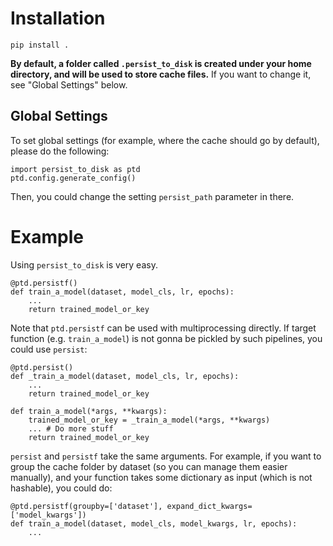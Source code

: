 
# Installation

`pip install .`

**By default, a folder called `.persist_to_disk` is created under your home directory, and will be used to store cache files.**
If you want to change it, see "Global Settings" below.

## Global Settings

To set global settings (for example, where the cache should go by default), please do the following:

```
import persist_to_disk as ptd
ptd.config.generate_config()
```
Then, you could change the setting `persist_path` parameter in there.


# Example

Using `persist_to_disk` is very easy.
```
@ptd.persistf()
def train_a_model(dataset, model_cls, lr, epochs):
    ...
    return trained_model_or_key
```

Note that `ptd.persistf` can be used with multiprocessing directly.
If target function (e.g. `train_a_model`) is not gonna be pickled by such pipelines, you could use `persist`:
```
@ptd.persist()
def _train_a_model(dataset, model_cls, lr, epochs):
    ...
    return trained_model_or_key

def train_a_model(*args, **kwargs):
    trained_model_or_key = _train_a_model(*args, **kwargs)
    ... # Do more stuff
    return trained_model_or_key
```
`persist` and `persistf` take the same arguments.
For example, if you want to group the cache folder by dataset (so you can manage them easier manually), and your function takes some dictionary as input (which is not hashable), you could do:
```
@ptd.persistf(groupby=['dataset'], expand_dict_kwargs=['model_kwargs'])
def train_a_model(dataset, model_cls, model_kwargs, lr, epochs):
    ...
```

